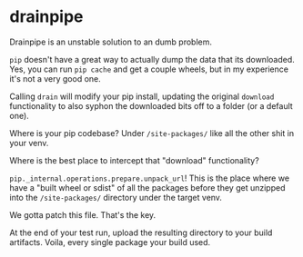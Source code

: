 # drain**pip**e

Drainpipe is an unstable solution to an dumb problem.

`pip` doesn't have a great way to actually dump the data that its downloaded. Yes, you can run `pip cache` and get a couple wheels, but in my experience it's not a very good one.

Calling `drain` will modify your pip install, updating the original `download` functionality to also syphon the downloaded bits off to a folder (or a default one).

Where is your pip codebase? Under `/site-packages/` like all the other shit in your venv.

Where is the best place to intercept that "download" functionality?

`pip._internal.operations.prepare.unpack_url`! This is the place where we have a "built wheel or sdist" of all the packages before they get unzipped into the `/site-packages/` directory under the target venv.

We gotta patch this file. That's the key.

At the end of your test run, upload the resulting directory to your build artifacts. Voila, every single package your build used.
